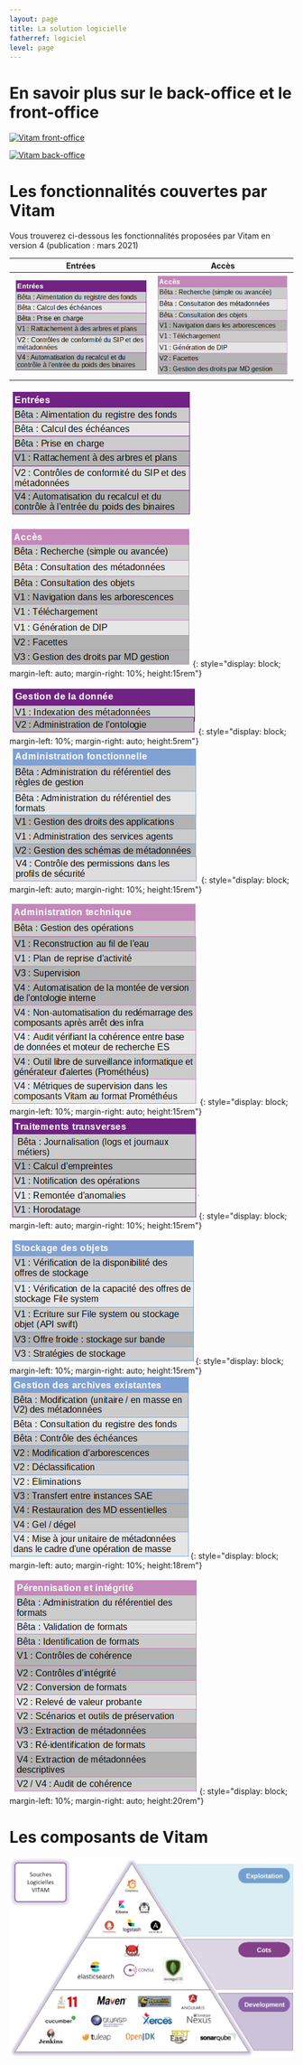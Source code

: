 ```yaml
---
layout: page
title: La solution logicielle
fatherref: logiciel
level: page
---
```


# En savoir plus sur le back-office et le front-office

[![Vitam front-office](https://www.programmevitam.fr/public/images/Vitam_front.png)](https://www.programmevitam.fr/pages/logiciel/Vitam_frontoffice/)

[![Vitam back-office](https://www.programmevitam.fr/public/images/Vitam_back.png)](https://www.programmevitam.fr/pages/logiciel/Vitam_backoffice/)

# Les fonctionnalités couvertes par Vitam

Vous trouverez ci-dessous les fonctionnalités proposées par Vitam en version 4 (publication : mars 2021)

Entrées           |  Accès
:-------------------------:|:-------------------------:
![Vitam fonctionnalités d'entrée](/public/images/V4_entrees.png) |  ![Vitam fonctionnalités d'accès](/public/images/V4_acces.png)

![Vitam fonctionnalités d'entrée](/public/images/V4_entrees.png)

![Vitam fonctionnalités d'accès](/public/images/V4_acces.png){: style="display: block; margin-left: auto; margin-right: 10%; height:15rem"} 

![Vitam fonctionnalités de gestion de la donnée](/public/images/V4_gestion_donnee.png){: style="display: block; margin-left: 10%; margin-right: auto; height:5rem"} ![Vitam fonctionnalités d'administration fonctionnelle](/public/images/V4_admi_fonct.png){: style="display: block; margin-left: auto; margin-right: 10%; height:15rem"} 

![Vitam fonctionnalités d'administration technique](/public/images/V4_admi_tech.png){: style="display: block; margin-left: 10%; margin-right: auto; height:15rem"} ![Vitam fonctionnalités de traitements transverses](/public/images/V4_traitements_transverses.png){: style="display: block; margin-left: auto; margin-right: 10%; height:15rem"} 

![Vitam fonctionnalités de stockage des objets](/public/images/V4_stockage.png){: style="display: block; margin-left: 10%; margin-right: auto; height:15rem"} ![Vitam fonctionnalités de gestion des archives existantes](/public/images/V4_gestion_archives_existantes.png){: style="display: block; margin-left: auto; margin-right: 10%; height:18rem"} 

![Vitam fonctionnalités de pérennisation et intégrité](/public/images/V4_perennisation.png){: style="display: block; margin-left: 10%; margin-right: auto; height:20rem"} 


# Les composants de Vitam
![Les composants de Vitam](/public/images/souches_logicielles.jpg)